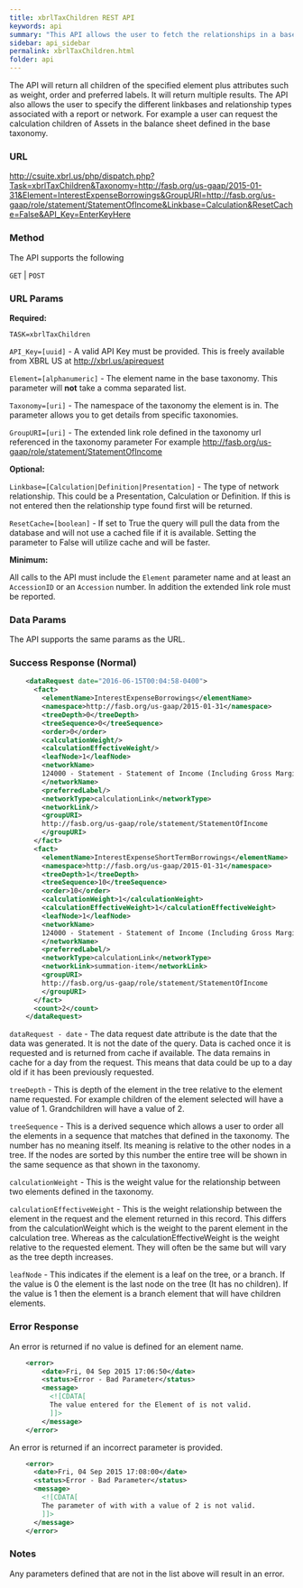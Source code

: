 ```yaml
---
title: xbrlTaxChildren REST API
keywords: api
summary: "This API allows the user to fetch the relationships in a base taxonomy by passing the extended link role (GroupURI), an element name and the namespace of a given taxonomy."
sidebar: api_sidebar
permalink: xbrlTaxChildren.html
folder: api
---
```

The API will return all children of the specified element plus attributes such as weight, order and preferred labels. It will return multiple results. The API also allows the user to specify the different linkbases and relationship types associated with a report or network. For example a user can request the calculation children of Assets in the balance sheet defined in the base taxonomy.

### **URL**

  <http://csuite.xbrl.us/php/dispatch.php?Task=xbrlTaxChildren&Taxonomy=http://fasb.org/us-gaap/2015-01-31&Element=InterestExpenseBorrowings&GroupURI=http://fasb.org/us-gaap/role/statement/StatementOfIncome&Linkbase=Calculation&ResetCache=False&API_Key=EnterKeyHere>

### **Method**

  The API supports the following

  `GET` | `POST`

### **URL Params**

   **Required:**

  `TASK=xbrlTaxChildren`

  `API_Key=[uuid]` - A valid API Key must be provided. This is freely available from XBRL US at <http://xbrl.us/apirequest>

  `Element=[alphanumeric]` - The element name in the base taxonomy. This parameter will **not** take a comma separated list.

  `Taxonomy=[uri]` - The namespace of the taxonomy the element is in. The parameter allows you to get details from specific taxonomies.

  `GroupURI=[uri]`  - The extended link role defined in the taxonomy url referenced in the taxonomy parameter For example http://fasb.org/us-gaap/role/statement/StatementOfIncome		

   **Optional:**

  `Linkbase=[Calculation|Definition|Presentation]` - The type of network relationship. This could be a Presentation, Calculation or Definition. If this is not entered then the relationship type found first will be returned.

  `ResetCache=[boolean]` - If set to True the query will pull the data from the database and will not use a cached file if it is available. Setting the parameter to False will utilize cache and will be faster.



   **Minimum:**

  All calls to the API must include the `Element` parameter name and at least an `AccessionID` or an `Accession` number. In addition the extended link role must be reported.


### **Data Params**

  The API supports the same params as the URL.

### **Success Response (Normal)**

```xml
    <dataRequest date="2016-06-15T00:04:58-0400">
      <fact>
        <elementName>InterestExpenseBorrowings</elementName>
        <namespace>http://fasb.org/us-gaap/2015-01-31</namespace>
        <treeDepth>0</treeDepth>
        <treeSequence>0</treeSequence>
        <order>0</order>
        <calculationWeight/>
        <calculationEffectiveWeight/>
        <leafNode>1</leafNode>
        <networkName>
        124000 - Statement - Statement of Income (Including Gross Margin)
        </networkName>
        <preferredLabel/>
        <networkType>calculationLink</networkType>
        <networkLink/>
        <groupURI>
        http://fasb.org/us-gaap/role/statement/StatementOfIncome
        </groupURI>
      </fact>
      <fact>
        <elementName>InterestExpenseShortTermBorrowings</elementName>
        <namespace>http://fasb.org/us-gaap/2015-01-31</namespace>
        <treeDepth>1</treeDepth>
        <treeSequence>10</treeSequence>
        <order>10</order>
        <calculationWeight>1</calculationWeight>
        <calculationEffectiveWeight>1</calculationEffectiveWeight>
        <leafNode>1</leafNode>
        <networkName>
        124000 - Statement - Statement of Income (Including Gross Margin)
        </networkName>
        <preferredLabel/>
        <networkType>calculationLink</networkType>
        <networkLink>summation-item</networkLink>
        <groupURI>
        http://fasb.org/us-gaap/role/statement/StatementOfIncome
        </groupURI>
      </fact>
      <count>2</count>
    </dataRequest>
```
  `dataRequest - date` - The data request date attribute is the date that the data was generated. It is not the date of the query.  Data is cached once it is requested and is returned from cache if available. The data remains in cache for a day from the request. This means that data could be up to a day old if it has been previously requested.

  `treeDepth` - This is depth of the element in the tree relative to the element name requested. For example children of the element selected will have a value of 1. Grandchildren will have a value of 2.

  `treeSequence` - This is a derived sequence which allows a user to order all the elements in a sequence that matches that defined in the taxonomy. The number has no meaning itself. Its meaning is relative to the other nodes in a tree. If the nodes are sorted by this number the entire tree will be shown in the same sequence as that shown in the taxonomy.

  `calculationWeight` - This is the weight value for the relationship between two elements defined in the taxonomy.

  `calculationEffectiveWeight` - This is the weight relationship between the element in the request and the element returned in this record. This differs from the calculationWeight which is the weight to the parent element in the calculation tree. Whereas as the calculationEffectiveWeight is the weight relative to the requested element. They will often be the same but will vary as the tree depth increases.

  `leafNode` - This indicates if the element is a leaf on the tree, or a branch. If the value is 0 the element is the last node on the tree (It has no children). If the value is 1 then the element is a branch element that will have children elements.




### **Error Response**

  An error is returned if no value is defined for an element name.

```xml
    <error>
        <date>Fri, 04 Sep 2015 17:06:50</date>
        <status>Error - Bad Parameter</status>
        <message>
          <![CDATA[
          The value entered for the Element of is not valid.
          ]]>
        </message>
    </error>
```
  An error is returned if an incorrect parameter is provided.

```xml
    <error>
      <date>Fri, 04 Sep 2015 17:08:00</date>
      <status>Error - Bad Parameter</status>
      <message>
        <![CDATA[
        The parameter of with with a value of 2 is not valid.
        ]]>
      </message>
    </error>
```

### **Notes**

  Any parameters defined that are not in the list above will result in an error.
